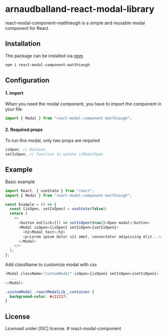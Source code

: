 # arnaudballand-react-modal-library

react-modal-component-matthieugh is a simple and reusable modal component for React

## Installation

The package can be installed via [npm](https://www.npmjs.com)

```bash
npm i react-modal-component-matthieugh
```

## Configuration

#### 1. import

When you need the modal component, you have to import the component in your file

```js
import { Modal } from "react-modal-component-matthieugh";
```

#### 2. Required props

To run this modal, only two props are required

```js
isOpen, // Boolean
setIsOpen, // Function to update isModalOpen
```

## Example

Basic example

```js
import React, { useState } from "react";
import { Modal } from "react-modal-component-matthieugh";

const Example = () => {
  const [isOpen, setIsOpen] = useState(false);
  return (
    <>
      <button onClick={() => setIsOpen(true)}>Open modal</button>
      <Modal isOpen={isOpen} setIsOpen={setIsOpen}>
        <h2>Modal test</h2>
        <p>Lorem ipsum dolor sit amet, consectetur adipiscing elit...</p>
      </Modal>
    </>
  );
};
```

Add className to customize modal with css

```js
<Modal className="customModal" isOpen={isOpen} setIsOpen={setIsOpen}>
  ...
</Modal>
```

```css
.customModal .reactModalLib__container {
  background-color: #c1121f;
}
```

## License

Licensed under [ISC] license.
#   r e a c t - m o d a l - c o m p o n e n t  
 